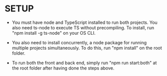 # SETUP

- You must have node and TypeScript installed to run both projects. You also need ts-node to execute TS without precompiling. To install, run "npm install -g ts-node" on your OS CLI.

- You also need to install concurrently, a node package for running multiple projects simultaneously. To do this, run "npm install" on the root folder.

- To run both the front and back end, simply run "npm run start:both" at the root folder after having done the steps above.
